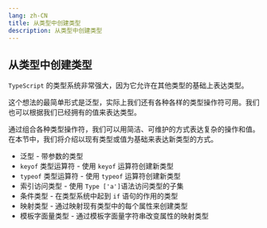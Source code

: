 ```yaml
---
lang: zh-CN
title: 从类型中创建类型
description: 从类型中创建类型
---
```


## 从类型中创建类型

`TypeScript` 的类型系统非常强大，因为它允许在其他类型的基础上表达类型。

这个想法的最简单形式是泛型，实际上我们还有各种各样的类型操作符可用。我们也可以根据我们已经拥有的值来表达类型。

通过组合各种类型操作符，我们可以用简洁、可维护的方式表达复杂的操作和值。在本节中，我们将介绍以现有类型或值为基础来表达新类型的方式。

- 泛型 - 带参数的类型
- `keyof` 类型运算符 - 使用 `keyof` 运算符创建新类型
- `typeof` 类型运算符 - 使用 `typeof` 运算符创建新类型
- 索引访问类型 - 使用 `Type ['a']`语法访问类型的子集
- 条件类型 - 在类型系统中起到 `if` 语句的作用的类型
- 映射类型 - 通过映射现有类型中的每个属性来创建类型
- 模板字面量类型 - 通过模板字面量字符串改变属性的映射类型
